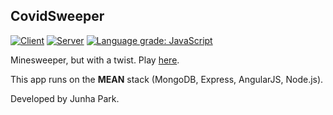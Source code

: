 ## CovidSweeper
[![Client](https://img.shields.io/website?down_message=offline&label=game&up_message=online&url=https%3A%2F%2Fpark-junha.github.io%2FCovidSweeper%2F)](https://park-junha.github.io/CovidSweeper/)
[![Server](https://img.shields.io/website?down_message=offline&label=api&up_message=online&url=https%3A%2F%2Flt6cu76ji2.execute-api.us-west-1.amazonaws.com%2Fdev)](https://lt6cu76ji2.execute-api.us-west-1.amazonaws.com/dev)
[![Language grade: JavaScript](https://img.shields.io/lgtm/grade/javascript/g/park-junha/CovidSweeper.svg?logo=lgtm&logoWidth=18)](https://lgtm.com/projects/g/park-junha/CovidSweeper/context:javascript)

Minesweeper, but with a twist. Play [here](https://park-junha.github.io/CovidSweeper/).

This app runs on the **MEAN** stack (MongoDB, Express, AngularJS, Node.js).

Developed by Junha Park.
